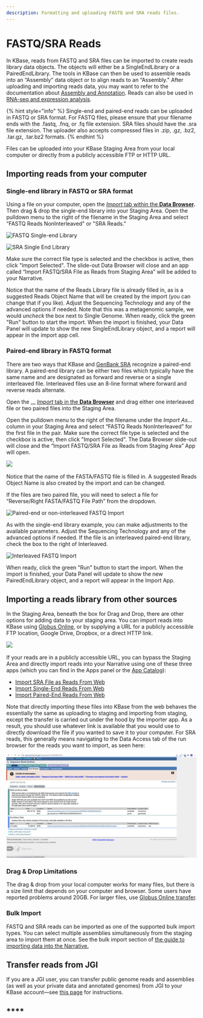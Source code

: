 ```yaml
---
description: Formatting and uploading FASTQ and SRA reads files.
---
```


# FASTQ/SRA Reads

In KBase, reads from FASTQ and SRA files can be imported to create reads library data objects. The objects will either be a SingleEndLibrary or a PairedEndLibrary. The tools in KBase can then be used to assemble reads into an “Assembly” data object or to align reads to an “Assembly." After uploading and importing reads data, you may want to refer to the documentation about [Assembly and Annotation](../../apps/analysis/assembly-and-annotation.md). Reads can also be used in [RNA-seq and expression analysis](../../apps/analysis/expression.md).

{% hint style="info" %}
Single-end and paired-end reads can be uploaded in FASTQ or SRA format. For FASTQ files, please ensure that your filename ends with the .fastq, .fnq, or .fq file extension. SRA files should have the .sra file extension. The uploader also accepts compressed files in .zip, .gz, .bz2, .tar.gz, .tar.bz2 formats.
{% endhint %}

Files can be uploaded into your KBase Staging Area from your local computer or directly from a publicly accessible FTP or HTTP URL.

## Importing reads from your computer

### Single-end library in FASTQ or SRA format

Using a file on your computer, open the [_Import_ tab within the **Data Browser**](../../getting-started/narrative/add-data.md)**.** Then drag & drop the single-end library into your Staging Area. Open the pulldown menu to the right of the filename in the Staging Area and select “FASTQ Reads NonInterleaved" or "SRA Reads."

![FASTQ Single-end Library](../../.gitbook/assets/StagingArea\_Import\_SingleEnd.png)

![SRA Single End Library](../../.gitbook/assets/Import\_sra.png)

Make sure the correct file type is selected and the checkbox is active, then click "Import Selected". The slide-out Data Browser will close and an app called “Import FASTQ/SRA File as Reads from Staging Area” will be added to your Narrative.

Notice that the name of the Reads Library file is already filled in, as is a suggested Reads Object Name that will be created by the import (you can change that if you like). Adjust the Sequencing Technology and any of the advanced options if needed. Note that this was a metagenomic sample, we would _uncheck_ the box next to Single Genome. When ready, click the green "Run" button to start the import. When the import is finished, your Data Panel will update to show the new SingleEndLibrary object, and a report will appear in the import app cell.

### Paired-end library in FASTQ format

There are two ways that KBase and [GenBank SRA](https://www.ncbi.nlm.nih.gov/sra/docs/submitformats/) recognize a paired-end library. A paired-end library can be either two files which typically have the same name and are designated as forward and reverse or a single interleaved file. Interleaved files use an 8-line format where forward and reverse reads alternate.

Open the __ [_Import_ tab in the **Data Browser**](../../getting-started/narrative/add-data.md#uploading-data-from-external-sources) and drag either one interleaved file or two paired files into the Staging Area.

Open the pulldown menu to the right of the filename under the _Import As..._ column in your Staging Area and select “FASTQ Reads NonInterleaved” for the first file in the pair. Make sure the correct file type is selected and the checkbox is active, then click "Import Selected". The Data Browser slide-out will close and the “Import FASTQ/SRA File as Reads from Staging Area” App will open.

![](../../.gitbook/assets/Import\_fastqreads.png)

Notice that the name of the FASTA/FASTQ file is filled in. A suggested Reads Object Name is also created by the import and can be changed.

If the files are two paired file, you will need to select a file for “Reverse/Right FASTA/FASTQ File Path” from the dropdown.

![Paired-end or non-interleaved FASTQ Import](../../.gitbook/assets/paired\_end\_import.png)

As with the single-end library example, you can make adjustments to the available parameters. Adjust the Sequencing Technology and any of the advanced options if needed. If the file is an interleaved paired-end library, check the box to the right of Interleaved.

![Interleaved FASTQ Import](../../.gitbook/assets/FastQ\_interleaved.png)

When ready, click the green "Run" button to start the import. When the import is finished, your Data Panel will update to show the new PairedEndLibrary object, and a report will appear in the Import App.

## Importing a reads library from other sources

In the Staging Area, beneath the box for Drag and Drop, there are other options for adding data to your staging area. You can import reads into KBase using [Globus Online](../globus.md), or by supplying a URL for a publicly accessible FTP location, Google Drive, Dropbox, or a direct HTTP link.

![](<../../.gitbook/assets/Staging\_Upload options.png>)

If your reads are in a publicly accessible URL, you can bypass the Staging Area and directly import reads into your Narrative using one of these three apps (which you can find in the Apps panel or the [App Catalog](https://kbase.us/applist/)):

* [Import SRA File as Reads From Web](https://narrative.kbase.us/#catalog/apps/kb\_uploadmethods/import\_sra\_as\_reads\_from\_web/release)
* [Import Single-End Reads From Web](https://narrative.kbase.us/#catalog/apps/kb\_uploadmethods/load\_single\_end\_reads\_from\_URL/release)
* [Import Paired-End Reads From Web](https://narrative.kbase.us/#catalog/apps/kb\_uploadmethods/load\_paired\_end\_reads\_from\_URL/release)

Note that directly importing these files into KBase from the web behaves the essentially the same as uploading to staging and importing from staging, except the transfer is carried out under the hood by the importer app. As a result, you should use whatever link is available that you would use to directly download the file if you wanted to save it to your computer. For SRA reads, this generally means navigating to the Data Access tab of the run browser for the reads you want to import, as seen here:

![For these example reads, you would copy the SRA-download link inline with the run information](<../../.gitbook/assets/Screen Shot 2022-03-10 at 4.53.27 PM.png>)

### **Drag & Drop Limitations**

The drag & drop from your local computer works for many files, but there is a size limit that depends on your computer and browser. Some users have reported problems around 20GB. For larger files, use [Globus Online transfer](../globus.md).

### Bulk Import

FASTQ and SRA reads can be imported as one of the supported bulk import types. You can select multiple assemblies simultaneously from the staging area to import them at once. See the bulk import section of [the guide to importing data into the Narrative.](https://docs.kbase.us/getting-started/narrative/add-data)

## **Transfer reads from JGI**

If you are a JGI user, you can transfer public genome reads and assemblies (as well as your private data and annotated genomes) from JGI to your KBase account—see [this page](../jgi-transfer.md) for instructions.

## ****
